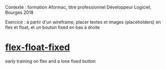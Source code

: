 Contexte : formation Aformac, titre professionnel Développeur Logiciel, Bourges 2018

Exercice : à partir d'un wireframe, placer textes et images (placeholders) en flex et float, et un bouton fixed en bas à droite

# [flex-float-fixed](https://github.com/LaureBre/flex-fixed/blob/master/indexc.html)
early  training on flex and a lone fixed button

